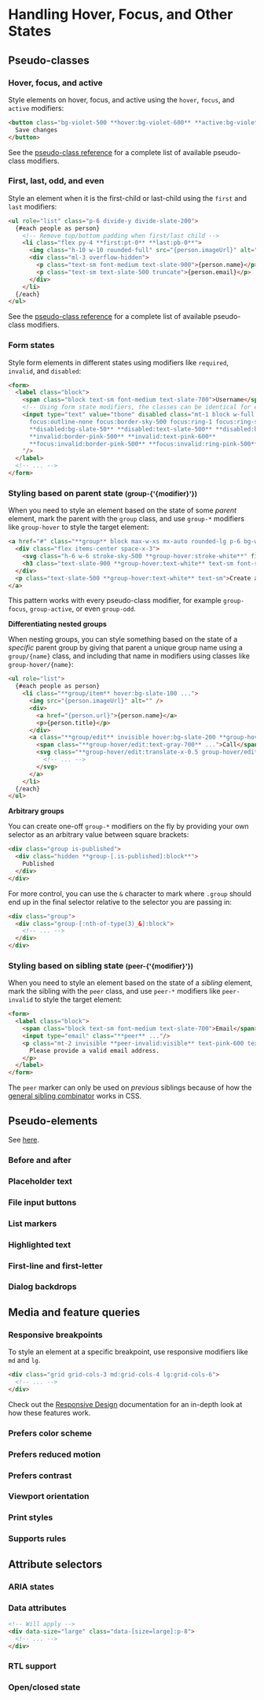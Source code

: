 # Handling Hover, Focus, and Other States

## Pseudo-classes

### Hover, focus, and active

Style elements on hover, focus, and active using the `hover`, `focus`, and `active` modifiers:

```html
<button class="bg-violet-500 **hover:bg-violet-600** **active:bg-violet-700** **focus:outline-none focus:ring focus:ring-violet-300** ...">
  Save changes
</button>
```

See the [pseudo-class reference](https://tailwindcss.com/docs/hover-focus-and-other-states#pseudo-class-reference) for a complete list of available pseudo-class modifiers.


### First, last, odd, and even

Style an element when it is the first-child or last-child using the `first` and `last` modifiers:

```html
<ul role="list" class="p-6 divide-y divide-slate-200">
  {#each people as person}
    <!-- Remove top/bottom padding when first/last child -->
    <li class="flex py-4 **first:pt-0** **last:pb-0**">
      <img class="h-10 w-10 rounded-full" src="{person.imageUrl}" alt="" />
      <div class="ml-3 overflow-hidden">
        <p class="text-sm font-medium text-slate-900">{person.name}</p>
        <p class="text-sm text-slate-500 truncate">{person.email}</p>
      </div>
    </li>
  {/each}
</ul>
```

See the [pseudo-class reference](https://tailwindcss.com/docs/hover-focus-and-other-states#pseudo-class-reference) for a complete list of available pseudo-class modifiers.

### Form states

Style form elements in different states using modifiers like `required`, `invalid`, and `disabled`:

```html
<form>
  <label class="block">
    <span class="block text-sm font-medium text-slate-700">Username</span>
    <!-- Using form state modifiers, the classes can be identical for every input -->
    <input type="text" value="tbone" disabled class="mt-1 block w-full px-3 py-2 bg-white border border-slate-300 rounded-md text-sm shadow-sm placeholder-slate-400
      focus:outline-none focus:border-sky-500 focus:ring-1 focus:ring-sky-500
      **disabled:bg-slate-50** **disabled:text-slate-500** **disabled:border-slate-200** **disabled:shadow-none**
      **invalid:border-pink-500** **invalid:text-pink-600**
      **focus:invalid:border-pink-500** **focus:invalid:ring-pink-500**
    "/>
  </label>
  <!-- ... -->
</form>
```


### Styling based on parent state <small>(group-{'{modifier}'})</small>

When you need to style an element based on the state of some _parent_ element, mark the parent with the `group` class, and use `group-*` modifiers like `group-hover` to style the target element:

```html
<a href="#" class="**group** block max-w-xs mx-auto rounded-lg p-6 bg-white ring-1 ring-slate-900/5 shadow-lg space-y-3 hover:bg-sky-500 hover:ring-sky-500">
  <div class="flex items-center space-x-3">
    <svg class="h-6 w-6 stroke-sky-500 **group-hover:stroke-white**" fill="none" viewBox="0 0 24 24"><!-- ... --></svg>
    <h3 class="text-slate-900 **group-hover:text-white** text-sm font-semibold">New project</h3>
  </div>
  <p class="text-slate-500 **group-hover:text-white** text-sm">Create a new project from a variety of starting templates.</p>
</a>
```

This pattern works with every pseudo-class modifier, for example `group-focus`, `group-active`, or even `group-odd`.

**Differentiating nested groups**

When nesting groups, you can style something based on the state of a _specific_ parent group by giving that parent a unique group name using a `group/{name}` class, and including that name in modifiers using classes like `group-hover/{name}`:

```html
<ul role="list">
  {#each people as person}
    <li class="**group/item** hover:bg-slate-100 ...">
      <img src="{person.imageUrl}" alt="" />
      <div>
        <a href="{person.url}">{person.name}</a>
        <p>{person.title}</p>
      </div>
      <a class="**group/edit** invisible hover:bg-slate-200 **group-hover/item:visible** ..." href="tel:{person.phone}">
        <span class="**group-hover/edit:text-gray-700** ...">Call</span>
        <svg class="**group-hover/edit:translate-x-0.5 group-hover/edit:text-slate-500** ...">
          <!-- ... -->
        </svg>
      </a>
    </li>
  {/each}
</ul>
```

**Arbitrary groups**

You can create one-off `group-*` modifiers on the fly by providing your own selector as an arbitrary value between square brackets:

```html {{ filename: 'HTML' }}
<div class="group is-published">
  <div class="hidden **group-[.is-published]:block**">
    Published
  </div>
</div>
```

For more control, you can use the `&` character to mark where `.group` should end up in the final selector relative to the selector you are passing in:

```html {{ filename: 'HTML' }}
<div class="group">
  <div class="group-[:nth-of-type(3)_&]:block">
    <!-- ... -->
  </div>
</div>
```

### Styling based on sibling state <small>(peer-{'{modifier}'})</small>

When you need to style an element based on the state of a _sibling_ element, mark the sibling with the `peer` class, and use `peer-*` modifiers like `peer-invalid` to style the target element:

```html
<form>
  <label class="block">
    <span class="block text-sm font-medium text-slate-700">Email</span>
    <input type="email" class="**peer** ..."/>
    <p class="mt-2 invisible **peer-invalid:visible** text-pink-600 text-sm">
      Please provide a valid email address.
    </p>
  </label>
</form>
```

The `peer` marker can only be used on _previous_ siblings because of how the [general sibling combinator](https://developer.mozilla.org/en-US/docs/Web/CSS/General_sibling_combinator) works in CSS.


## Pseudo-elements

See [here](https://tailwindcss.com/docs/hover-focus-and-other-states#pseudo-elements).

### Before and after

### Placeholder text

### File input buttons

### List markers

### Highlighted text

### First-line and first-letter

### Dialog backdrops

## Media and feature queries

### Responsive breakpoints

To style an element at a specific breakpoint, use responsive modifiers like `md` and `lg`.

```html
<div class="grid grid-cols-3 md:grid-cols-4 lg:grid-cols-6">
  <!-- ... -->
</div>
```

Check out the [Responsive Design](https://tailwindcss.com/docs/responsive-design) documentation for an in-depth look at how these features work.

### Prefers color scheme

### Prefers reduced motion

### Prefers contrast

### Viewport orientation

### Print styles

### Supports rules

## Attribute selectors

### ARIA states

### Data attributes

```html
<!-- Will apply -->
<div data-size="large" class="data-[size=large]:p-8">
  <!-- ... -->
</div>
```


### RTL support

### Open/closed state
